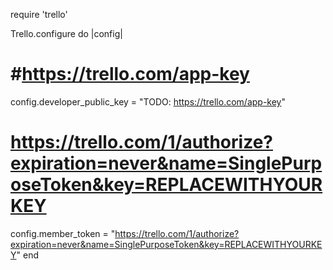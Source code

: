 require 'trello'

Trello.configure do |config|
  #   #https://trello.com/app-key
  config.developer_public_key = "TODO: https://trello.com/app-key"
  # https://trello.com/1/authorize?expiration=never&name=SinglePurposeToken&key=REPLACEWITHYOURKEY
  config.member_token = "https://trello.com/1/authorize?expiration=never&name=SinglePurposeToken&key=REPLACEWITHYOURKEY"
end
